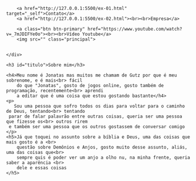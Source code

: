 <!DOCTYPE html>
<html lang="en">
<head>
    <meta charset="UTF-8">
    <meta name="viewport" content="width=device-width, initial-scale=1.0">
    <link rel="stylesheet" href="Css.css">
    <title>Document</title>
    
</head>
<body>

   
    

<style>
    </style>
</head>
<body>
    <div id="container">
        
        <a href="http://127.0.0.1:5500/ex-01.html" target="_self">Contato</a>
        <a href="http://127.0.0.1:5500/ex-02.html"><br><br>Empresa</a>
    
        <a class="btn btn-primary" href="https://www.youtube.com/watch?v=_7mJDIFYe0o"><br><br>Vídeo Youtube</a>
        <img src="" class="principal">

            
    </div>

    <h3 id="titulo">Sobre mim</h3>
    
    <h4>Meu nome é Jonatas mas muitos me chamam de Gutz por que é meu sobrenome, e é mais<br> fácil 
        do que "Jonatas", gosto de jogos online, gosto também de programação, recentemente<br> aprendi 
        a editar que é uma coisa que estou gostando bastante</h4>
    <p>
       Sou uma pessoa que sofro todos os dias para voltar para o caminho de Deus, tentando<br> tentando
     parar de falar palavrão entre outras coisas, queria ser uma pessoa que fizesse os<br> outros rirem
     e também ser uma pessoa que os outros gostassem de conversar comigo
    </p>
    <h5>Já que toquei no assunto sobre a bíblia e Deus, uma das coisas que mais gosto é a <br>
        questão sobre Demônios e Anjos, gosto muito desse assunto, aliás, uma das coisas que<br>
        sempre quis é poder ver um anjo a olho nu, na minha frente, queria saber a aparência <br>
        dele e essas coisas
    </h5>

        
       

</body>
</html>
